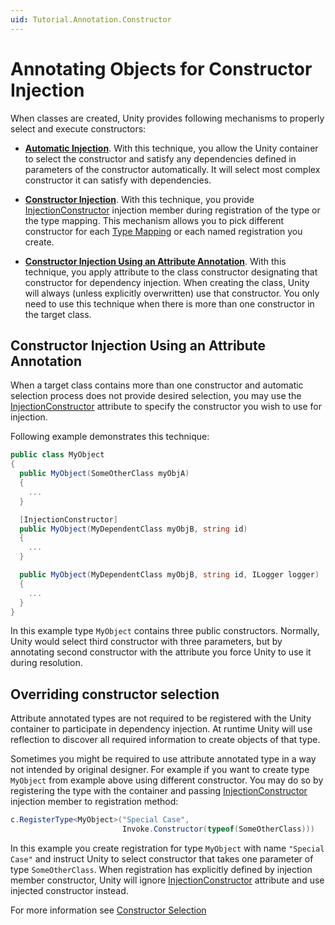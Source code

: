 ```yaml
---
uid: Tutorial.Annotation.Constructor
---
```


# Annotating Objects for Constructor Injection

When classes are created, Unity provides following mechanisms to properly select and execute constructors:

* **[Automatic Injection](xref:Tutorial.Selection.Constructor)**. With this technique, you allow the Unity container to select the constructor and satisfy any dependencies defined in parameters of the constructor automatically. It will select most complex constructor it can satisfy with dependencies.

* **[Constructor Injection](xref:Tutorial.Injection.Constructor)**. With this technique, you provide [InjectionConstructor](xref:Unity.Injection.InjectionConstructor) injection member during registration of the type or the type mapping. This mechanism allows you to pick different constructor for each [Type Mapping](xref:Tutorial.Registration.Mapping) or each named registration you create.

* **[Constructor Injection Using an Attribute Annotation](xref:Tutorial.Annotation.Constructor#constructor-injection-using-an-attribute-annotation)**. With this technique, you apply attribute to the class constructor designating that constructor for dependency injection. When creating the class, Unity will always (unless explicitly overwritten) use that constructor. You only need to use this technique when there is more than one constructor in the target class.

## Constructor Injection Using an Attribute Annotation

When a target class contains more than one constructor and automatic selection process does not provide desired selection, you may use the [InjectionConstructor](xref:Unity.InjectionConstructorAttribute) attribute to specify the constructor you wish to use for injection.

Following example demonstrates this technique:

```cs
public class MyObject
{
  public MyObject(SomeOtherClass myObjA)
  {
    ...
  }

  [InjectionConstructor]
  public MyObject(MyDependentClass myObjB, string id)
  {
    ...
  }

  public MyObject(MyDependentClass myObjB, string id, ILogger logger)
  {
    ...
  }
}
```

In this example type `MyObject` contains three public constructors. Normally, Unity would select third constructor with three parameters, but by annotating second constructor with the attribute you force Unity to use it during resolution.

## Overriding constructor selection

Attribute annotated types are not required to be registered with the Unity container to participate in dependency injection. At runtime Unity will use reflection to discover all required information to create objects of that type.

Sometimes you might be required to use attribute annotated type in a way not intended by original designer. For example if you want to create type `MyObject` from example above using different constructor. You may do so by registering the type with the container and passing [InjectionConstructor](Unity.Injection.InjectionConstructor) injection member to registration method:

```cs
c.RegisterType<MyObject>("Special Case", 
                         Invoke.Constructor(typeof(SomeOtherClass)))
```

In this example you create registration for type `MyObject` with name `"Special Case"` and instruct Unity to select constructor that takes one parameter of type `SomeOtherClass`. When registration has explicitly defined by injection member constructor, Unity will ignore [InjectionConstructor](xref:Unity.InjectionConstructorAttribute) attribute and use injected constructor instead.

For more information see [Constructor Selection](xref:Tutorial.Selection.Constructor)